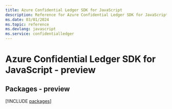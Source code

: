 ```yaml
---
title: Azure Confidential Ledger SDK for JavaScript
description: Reference for Azure Confidential Ledger SDK for JavaScript
ms.date: 03/01/2024
ms.topic: reference
ms.devlang: javascript
ms.service: confidentialledger
---
```

# Azure Confidential Ledger SDK for JavaScript - preview
## Packages - preview
[!INCLUDE [packages](confidential-ledger-index.md)]